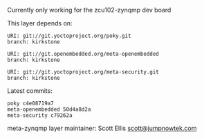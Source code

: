 Currently only working for the zcu102-zynqmp dev board

This layer depends on:

    URI: git://git.yoctoproject.org/poky.git
    branch: kirkstone

    URI: git://git.openembedded.org/meta-openembedded
    branch: kirkstone

    URI: git://git.yoctoproject.org/meta-security.git
    branch: kirkstone

Latest commits:

    poky c4e08719a7
    meta-openembedded 50d4a8d2a
    meta-security c79262a

meta-zynqmp layer maintainer: Scott Ellis <scott@jumpnowtek.com>
